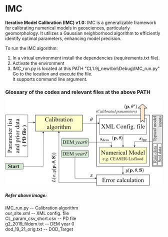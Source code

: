 # IMC
**Iterative Model Calibration (IMC) v1.0:** IMC is a generalizable framework for calibrating numerical models in geosciences, particularly geomorphology. It utilizes a Gaussian neighborhood algorithm to efficiently identify optimal parameters, enhancing model precision.

To run the IMC algorithm:
1) In a virtual environment install the dependencies (requirements.txt file).
2) Activate the environment
3) IMC_run.py is located at this PATH "CL1.9j_new\bin\Debug\IMC_run.py"  
   Go to the location and execute the file.  
   It supports command line argument.  

### Glossary of the codes and relevant files at the above PATH
![Complete IMC setup](image.jpg)
##### Refer above image:
IMC_run.py -- Calibration algorithm  
our_site.xml -- XML config. file  
CL_param_csv_short.csv -- PD file  
g2_2019_fildem.txt -- DEM year 0  
dod_19_21_orig.txt -- DOD_Target  
